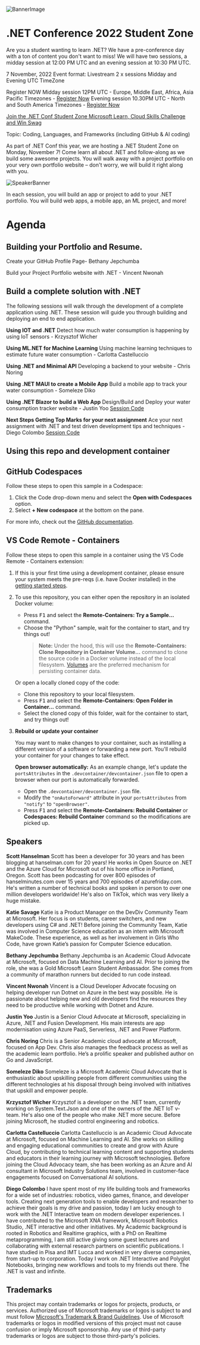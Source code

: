 ![BannerImage](images/EventCard_10banner.png)
# .NET Conference 2022 Student Zone 

Are you a student wanting to learn .NET? We have a pre-conference day with a ton of content you don't want to miss! We will have two sessions, a midday session at 12:00 PM UTC and an evening session at 10:30 PM UTC.

7 November, 2022 
Event format: Livestream 2 x sessions Midday and Evening UTC TimeZone 


Register NOW 
Midday session 12PM UTC  - Europe, Middle East, Africa, Asia Pacific Timezones - [Register Now](https://reactor.microsoft.com/en-us/reactor/events/17374/?WT.mc_id=academic-78652-leestott)
Evening session 10.30PM UTC - North and South America Timezones - [Register Now](https://reactor.microsoft.com/en-us/reactor/events/17373/?WT.mc_id=academic-78652-leestott)


[Join the .NET Conf Student Zone Microsoft Learn, Cloud Skills Challenge and Win Swag](http://aka.ms/dotnetstudententry ) 
 

Topic: Coding, Languages, and Frameworks (including GitHub & AI coding)

As part of .NET Conf this year, we are hosting a .NET Student Zone on Monday, November 7! Come learn all about .NET and follow-along as we build some awesome projects. You will walk away with a project portfolio on your very own portfolio website – don't worry, we will build it right along with you.

![SpeakerBanner](images/EventCard_10Speaker.png)

In each session, you will build an app or project to add to your .NET portfolio. You will build web apps, a mobile app, an ML project, and more!
# Agenda 

## Building your Portfolio and Resume.
Create your GitHub Profile Page- Bethany Jepchumba

Build your Project Portfolio website with .NET - Vincent Nwonah

## Build a complete solution with .NET

The following sessions will walk through the development of a complete application using .NET. These session will guide you through building and deploying an end to end application.

<b>Using IOT and .NET</b>
Detect how much water consumption is happening by using IoT sensors - Krzysztof Wicher

<b>Using ML.NET for Machine Learning</b>
Using machine learning techniques to estimate future water consumption - Carlotta Castelluccio

<b>Using .NET and Minimal API</b>
Developing a backend to your website - Chris Noring

<b>Using .NET MAUI to create a Mobile App</b>
Build a mobile app to track your water consumption - Someleze Diko

<b>Using .NET Blazor to build a Web App</b>
Design/Build and Deploy your water consumption tracker website - Justin Yoo [Session Code](/Using%20.NET%20Blazor%20to%20Build%20a%20Web%20App/README.md)

<b>Next Steps Getting Top Marks for your next assignment</b>
Ace your next assignment with .NET and test driven development tips and techniques - Diego Colombo [Session Code](/Next%20Steps%20Getting%20Top%20Marks%20for%20your%20next%20assignment/README.md)

## Using this repo and development container

## GitHub Codespaces

Follow these steps to open this sample in a Codespace:
1. Click the Code drop-down menu and select the **Open with Codespaces** option.
1. Select **+ New codespace** at the bottom on the pane.

For more info, check out the [GitHub documentation](https://docs.github.com/en/free-pro-team@latest/github/developing-online-with-codespaces/creating-a-codespace#creating-a-codespace).

## VS Code Remote - Containers
Follow these steps to open this sample in a container using the VS Code Remote - Containers extension:

1. If this is your first time using a development container, please ensure your system meets the pre-reqs (i.e. have Docker installed) in the [getting started steps](https://aka.ms/vscode-remote/containers/getting-started).

2. To use this repository, you can either open the repository in an isolated Docker volume:

    - Press <kbd>F1</kbd> and select the **Remote-Containers: Try a Sample...** command.
    - Choose the "Python" sample, wait for the container to start, and try things out!
        > **Note:** Under the hood, this will use the **Remote-Containers: Clone Repository in Container Volume...** command to clone the source code in a Docker volume instead of the local filesystem. [Volumes](https://docs.docker.com/storage/volumes/) are the preferred mechanism for persisting container data.   

   Or open a locally cloned copy of the code:

   - Clone this repository to your local filesystem.
   - Press <kbd>F1</kbd> and select the **Remote-Containers: Open Folder in Container...** command.
   - Select the cloned copy of this folder, wait for the container to start, and try things out!

3. **Rebuild or update your container**

   You may want to make changes to your container, such as installing a different version of a software or forwarding a new port. You'll rebuild your container for your changes to take effect. 

   **Open browser automatically:** As an example change, let's update the `portsAttributes` in the `.devcontainer/devcontainer.json` file to open a browser when our port is automatically forwarded.
   
   - Open the `.devcontainer/devcontainer.json` file.
   - Modify the `"onAutoForward"` attribute in your `portsAttributes` from `"notify"` to `"openBrowser"`.
   - Press <kbd>F1</kbd> and select the **Remote-Containers: Rebuild Container** or **Codespaces: Rebuild Container** command so the modifications are picked up.  

## Speakers

<b>Scott Hanselman</b>
Scott has been a developer for 30 years and has been blogging at hanselman.com for 20 years! He works in Open Source on .NET and the Azure Cloud for Microsoft out of his home office in Portland, Oregon. Scott has been podcasting for over 800 episodes of hanselminutes.com over 15 years and 700 episodes of azurefriday.com. He's written a number of technical books and spoken in person to over one million developers worldwide! He's also on TikTok, which was very likely a huge mistake.

<b>Katie Savage </b>
Katie is a Product Manager on the DevDiv Community Team at Microsoft. Her focus is on students, career switchers, and new developers using C# and .NET! Before joining the Community Team, Katie was involved in Computer Science education as an intern with Microsoft MakeCode. These experience, as well as her involvement in Girls Who Code, have grown Katie’s passion for Computer Science education.

<b>Bethany Jepchumba</b>
Bethany Jepchumba is an Academic Cloud Advocate at Microsoft, focused on Data Machine Learning and AI. Prior to joining the role, she was a Gold Microsoft Learn Student Ambassador. She comes from a community of marathon runners but decided to run code instead.

<b>Vincent Nwonah</b>
Vincent is a Cloud Developer Advocate focusing on helping developer run Dotnet on Azure in the best way possible. He is passionate about helping new and old developers find the resources they need to be productive while working with Dotnet and Azure.

<b>Justin Yoo</b>
Justin is a Senior Cloud Advocate at Microsoft, specializing in Azure, .NET and Fusion Development. His main interests are app modernisation using Azure PaaS, Serverless, .NET and Power Platform.

<b>Chris Noring</b>
Chris is a Senior Academic cloud advocate at Microsoft, focused on App Dev. Chris also manages the feedback process as well as the academic learn portfolio. He’s a prolific speaker and published author on Go and JavaScript.

<b>Someleze Diko</b>
Someleze is a Microsoft Academic Cloud Advocate that is enthusiastic about upskilling people from different communities using the different technologies at his disposal through being involved with initiatives that upskill and empower people.

<b>Krzysztof Wicher</b>
Krzysztof is a developer on the .NET team, currently working on System.Text.Json and one of the owners of the .NET IoT v-team. He's also one of the people who make .NET more secure. Before joining Microsoft, he studied control engineering and robotics.

<b>Carlotta Castelluccio</b>
Carlotta Castelluccio is an Academic Cloud Advocate at Microsoft, focused on Machine Learning and AI. She works on skilling and engaging educational communities to create and grow with Azure Cloud, by contributing to technical learning content and supporting students and educators in their learning journey with Microsoft technologies. Before joining the Cloud Advocacy team, she has been working as an Azure and AI consultant in Microsoft Industry Solutions team, involved in customer-face engagements focused on Conversational AI solutions.

<b>Diego Colombo</b>
I have spent most of my life building tools and frameworks for a wide set of industries: robotics, video games, finance, and developer tools. Creating next generation tools to enable developers and researcher to achieve their goals is my drive and passion, today I am lucky enough to work with the .NET Interactive team on modern developer experiences. I have contributed to the Microsoft XNA framework, Microsoft Robotics Studio, .NET interactive and other initiatives. My Academic background is rooted in Robotics and Realtime graphics, with a PhD on Realtime metaprogramming, I am still active giving some guest lectures and collaborating with external research partners on scientific publications. I have studied in Pisa and IMT Lucca and worked in very diverse companies, from start-up to corporation. Today I work on .NET Interactive and Polyglot Notebooks, bringing new workflows and tools to my friends out there. The .NET is vast and infinite.

## Trademarks

This project may contain trademarks or logos for projects, products, or services. Authorized use of Microsoft 
trademarks or logos is subject to and must follow 
[Microsoft's Trademark & Brand Guidelines](https://www.microsoft.com/en-us/legal/intellectualproperty/trademarks/usage/general).
Use of Microsoft trademarks or logos in modified versions of this project must not cause confusion or imply Microsoft sponsorship.
Any use of third-party trademarks or logos are subject to those third-party's policies.
